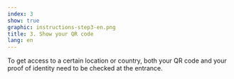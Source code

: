 ```yaml
---
index: 3
show: true
graphic: instructions-step3-en.png
title: 3. Show your QR code
lang: en
---
```

To get access to a certain location or country, both your QR code and your proof of identity need to be checked at the entrance.

